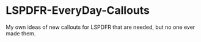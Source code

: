 # LSPDFR-EveryDay-Callouts
My own ideas of new callouts for LSPDFR that are needed, but no one ever made them.

